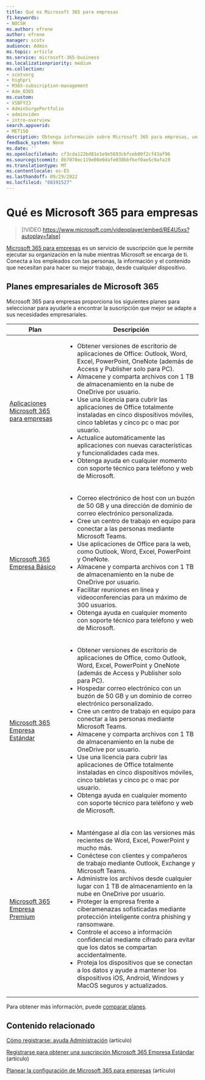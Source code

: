 ```yaml
---
title: Qué es Microsoft 365 para empresas
f1.keywords:
- NOCSH
ms.author: efrene
author: efrene
manager: scotv
audience: Admin
ms.topic: article
ms.service: microsoft-365-business
ms.localizationpriority: medium
ms.collection:
- scotvorg
- highpri
- M365-subscription-management
- Adm_O365
ms.custom:
- VSBFY23
- AdminSurgePortfolio
- adminvideo
- intro-overview
search.appverid:
- MET150
description: Obtenga información sobre Microsoft 365 para empresas, un servicio de suscripción que se encarga de la parte de TI.
feedback_system: None
ms.date: ''
ms.openlocfilehash: cf3cda122bd81e1e9e5693cbfceb00f2cf43af96
ms.sourcegitcommit: 0b7070ec119e00e0dafe030bbfbef0ae5c9afa19
ms.translationtype: MT
ms.contentlocale: es-ES
ms.lasthandoff: 09/29/2022
ms.locfileid: "68191527"
---
```

# <a name="what-is-microsoft-365-for-business"></a>Qué es Microsoft 365 para empresas

> [!VIDEO https://www.microsoft.com/videoplayer/embed/RE4U5xs?autoplay=false]

[Microsoft 365 para empresas](https://www.microsoft.com/microsoft-365/business) es un servicio de suscripción que le permite ejecutar su organización en la nube mientras Microsoft se encarga de ti. Conecta a los empleados con las personas, la información y el contenido que necesitan para hacer su mejor trabajo, desde cualquier dispositivo.

## <a name="microsoft-365-for-business-plans"></a>Planes empresariales de Microsoft 365

Microsoft 365 para empresas proporciona los siguientes planes para seleccionar para ayudarle a encontrar la suscripción que mejor se adapte a sus necesidades empresariales.

|Plan|Descripción|
|---|---|
|[Aplicaciones Microsoft 365 para empresas](https://www.microsoft.com/microsoft-365/business/microsoft-365-apps-for-business)|<ul><li>Obtener versiones de escritorio de aplicaciones de Office: Outlook, Word, Excel, PowerPoint, OneNote (además de Access y Publisher solo para PC).</li><li>Almacene y comparta archivos con 1 TB de almacenamiento en la nube de OneDrive por usuario.</li><li>Use una licencia para cubrir las aplicaciones de Office totalmente instaladas en cinco dispositivos móviles, cinco tabletas y cinco pc o mac por usuario.</li><li>Actualice automáticamente las aplicaciones con nuevas características y funcionalidades cada mes.</li><li>Obtenga ayuda en cualquier momento con soporte técnico para teléfono y web de Microsoft.</li></ul>|
|[Microsoft 365 Empresa Básico](https://www.microsoft.com/microsoft-365/business/microsoft-365-business-basic)|<ul><li>Correo electrónico de host con un buzón de 50 GB y una dirección de dominio de correo electrónico personalizada.</li><li>Cree un centro de trabajo en equipo para conectar a las personas mediante Microsoft Teams.</li><li>Use aplicaciones de Office para la web, como Outlook, Word, Excel, PowerPoint y OneNote.</li><li>Almacene y comparta archivos con 1 TB de almacenamiento en la nube de OneDrive por usuario.</li><li>Facilitar reuniones en línea y videoconferencias para un máximo de 300 usuarios.</li><li>Obtenga ayuda en cualquier momento con soporte técnico para teléfono y web de Microsoft.</li></ul>|
|[Microsoft 365 Empresa Estándar](https://www.microsoft.com/microsoft-365/business/microsoft-365-business-standard)|<ul><li>Obtener versiones de escritorio de aplicaciones de Office, como Outlook, Word, Excel, PowerPoint y OneNote (además de Access y Publisher solo para PC).</li><li>Hospedar correo electrónico con un buzón de 50 GB y un dominio de correo electrónico personalizado.</li><li>Cree un centro de trabajo en equipo para conectar a las personas mediante Microsoft Teams.</li><li>Almacene y comparta archivos con 1 TB de almacenamiento en la nube de OneDrive por usuario.</li><li>Use una licencia para cubrir las aplicaciones de Office totalmente instaladas en cinco dispositivos móviles, cinco tabletas y cinco pc o mac por usuario.</li><li>Obtenga ayuda en cualquier momento con soporte técnico para teléfono y web de Microsoft.</li></ul>|
|[Microsoft 365 Empresa Premium](https://www.microsoft.com/microsoft-365/business/microsoft-365-business-premium)|<ul><li>Manténgase al día con las versiones más recientes de Word, Excel, PowerPoint y mucho más.</li><li>Conéctese con clientes y compañeros de trabajo mediante Outlook, Exchange y Microsoft Teams.</li><li>Administre los archivos desde cualquier lugar con 1 TB de almacenamiento en la nube en OneDrive por usuario.</li><li>Proteger la empresa frente a ciberamenazas sofisticadas mediante protección inteligente contra phishing y ransomware.</li><li>Controle el acceso a información confidencial mediante cifrado para evitar que los datos se compartan accidentalmente.</li><li>Proteja los dispositivos que se conectan a los datos y ayude a mantener los dispositivos iOS, Android, Windows y MacOS seguros y actualizados.</li></ul>|

Para obtener más información, puede [comparar planes](https://www.microsoft.com/microsoft-365/business#coreui-heading-hiatrep).

## <a name="related-content"></a>Contenido relacionado

[Cómo registrarse: ayuda Administración](../admin-overview/sign-up-for-office-365.md) (artículo)

[Registrarse para obtener una suscripción Microsoft 365 Empresa Estándar](../simplified-signup/signup-business-standard.md) (artículo)

[Planear la configuración de Microsoft 365 para empresas](../setup/plan-your-setup.md) (artículo)
